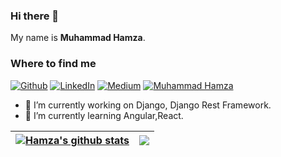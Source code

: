 ### Hi there 👋
My name is 
**Muhammad Hamza**.

<h3>Where to find me</h3>
<p><a href="https://github.com/thisishamza" target="_blank"><img alt="Github" src="https://img.shields.io/badge/GitHub-%2312100E.svg?&style=for-the-badge&logo=Github&logoColor=white" /></a> <a href="https://www.linkedin.com/in/muhammadhamza10" target="_blank"><img alt="LinkedIn" src="https://img.shields.io/badge/linkedin-%230077B5.svg?&style=for-the-badge&logo=linkedin&logoColor=white" /></a> <a href="https://medium.com" target="_blank"><img alt="Medium" src="https://img.shields.io/badge/medium-%2312100E.svg?&style=for-the-badge&logo=medium&logoColor=white" /></a> <a href="https://muhammad-hamza.netlify.app/" target="_blank"><img alt="Muhammad Hamza" src="https://img.shields.io/badge/MH-Muhammad%20Hamza-yellowgreen?style=for-the-badge&" /></a>
</p>

- 🔭 I’m currently working on Django, Django Rest Framework.
- 🌱 I’m currently learning Angular,React.


| <a href="https://github-readme-stats.vercel.app/api?username=thisishamza&show_icons=true&include_all_commits=true&theme=buefy&hide_border=true"><img align="center" src="https://github-readme-stats.vercel.app/api?username=thisishamza&show_icons=true&include_all_commits=true&theme=buefy&hide_border=true" alt="Hamza's github stats" /></a> | <a href="https://github-readme-stats.vercel.app/api/top-langs/?username=thisishamza&layout=compact&theme=buefy&hide_border=true"><img align="center" src="https://github-readme-stats.vercel.app/api/top-langs/?username=thisishamza&layout=compact&theme=buefy&hide_border=true" /></a> |
| ------------- | ------------- |

<br />
